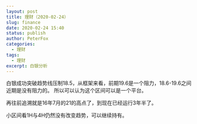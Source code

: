 ```yaml
---
layout: post
title: 理财（2020-02-24）
slug: finance
date: 2020-02-24 15:40
status: publish
author: PeterFox
categories: 
  - 理财
tags: 
  - 理财
excerpt: 白银分析
---
```


白银成功突破趋势线压制18.5，从框架来看，前期19.6是一个阻力，18.6-19.6之间近期是没有阻力的。
所以可以认为这个区间可以是一个平台。

再往前追溯就是16年7月的21的高点了，到现在已经运行3年半了。

小区间看1H与4H仍然没有改变趋势，可以继续持有。